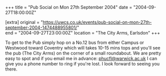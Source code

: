 +++
title = "Pub Social on Mon 27th September 2004"
date = "2004-09-27T18:00:00Z"

[extra]
original = "https://uwcs.co.uk/events/pub-social-on-mon-27th-september-2004-1474488955801/"    
end = "2004-09-27T23:00:00Z"
location = "The City Arms, Earlsdon"
+++

To get to the Pub simply hop on a No.12 bus from either Campus or Westwood toward Coventry which will takes 10-15 mins tops and you'll see the pub (The City Arms) on the corner of a small roundabout. We are pretty easy to spot and if you email me in advance: phucfl@warwick.ac.uk I can give you a phone number to ring if you're lost.  I look forward to seeing you there.


